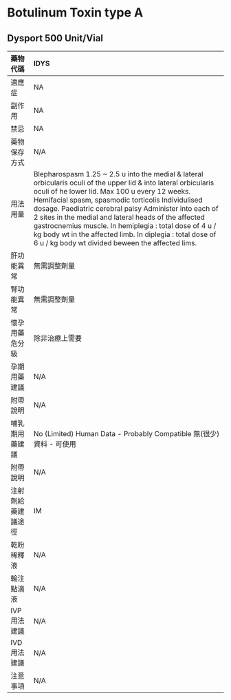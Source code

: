 # Botulinum Toxin type A

## Dysport 500 Unit/Vial

| 藥物代碼           | IDYS                                                                                                                                                                                                                                                                                                                                                                                                                                                                                                                 |
|:-------------------|:---------------------------------------------------------------------------------------------------------------------------------------------------------------------------------------------------------------------------------------------------------------------------------------------------------------------------------------------------------------------------------------------------------------------------------------------------------------------------------------------------------------------|
| 適應症             | NA                                                                                                                                                                                                                                                                                                                                                                                                                                                                                                                   |
| 副作用             | NA                                                                                                                                                                                                                                                                                                                                                                                                                                                                                                                   |
| 禁忌               | NA                                                                                                                                                                                                                                                                                                                                                                                                                                                                                                                   |
| 藥物保存方式       | N/A                                                                                                                                                                                                                                                                                                                                                                                                                                                                                                                  |
| 用法用量           | Blepharospasm 1.25 ~ 2.5 u into the medial & lateral orbicularis oculi of the upper lid & into lateral orbicularis oculi of he lower lid. Max 100 u every 12 weeks. Hemifacial spasm, spasmodic torticolis Individulised dosage. Paediatric cerebral palsy Administer into each of 2 sites in the medial and lateral heads of the affected gastrocnemius muscle. In hemiplegia : total dose of 4 u / kg body wt in the affected limb. In diplegia : total dose of 6 u / kg body wt divided beween the affected lims. |
| 肝功能異常         | 無需調整劑量                                                                                                                                                                                                                                                                                                                                                                                                                                                                                                         |
| 腎功能異常         | 無需調整劑量                                                                                                                                                                                                                                                                                                                                                                                                                                                                                                         |
| 懷孕用藥危分級     | 除非治療上需要                                                                                                                                                                                                                                                                                                                                                                                                                                                                                                       |
| 孕期用藥建議       | N/A                                                                                                                                                                                                                                                                                                                                                                                                                                                                                                                  |
| 附帶說明           | N/A                                                                                                                                                                                                                                                                                                                                                                                                                                                                                                                  |
| 哺乳期用藥建議     | No (Limited) Human Data - Probably Compatible 無(很少)資料 - 可使用                                                                                                                                                                                                                                                                                                                                                                                                                                                  |
| 附帶說明           | N/A                                                                                                                                                                                                                                                                                                                                                                                                                                                                                                                  |
| 注射劑給藥建議途徑 | IM                                                                                                                                                                                                                                                                                                                                                                                                                                                                                                                   |
| 乾粉稀釋液         | N/A                                                                                                                                                                                                                                                                                                                                                                                                                                                                                                                  |
| 輸注點滴液         | N/A                                                                                                                                                                                                                                                                                                                                                                                                                                                                                                                  |
| IVP 用法建議       | N/A                                                                                                                                                                                                                                                                                                                                                                                                                                                                                                                  |
| IVD 用法建議       | N/A                                                                                                                                                                                                                                                                                                                                                                                                                                                                                                                  |
| 注意事項           | N/A                                                                                                                                                                                                                                                                                                                                                                                                                                                                                                                  |

